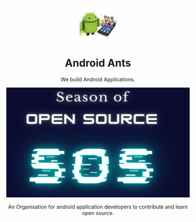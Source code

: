 <div align="center">
<div class="header">

<img src="/Assets/org_logo.jfif" alt="Organisaion Logo" width="100" height="100">
<h1 >
Android Ants
</h1>
</div>
<p>
We build Android Applications.
</p>

<img src="/Assets/sos.PNG" alt="Season Of OpenSource" width="500" height="300">


<p>
An Organisation for android application developers to contribute and learn open source.
</p>

</div>
